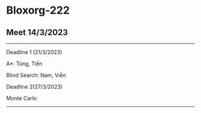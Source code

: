 # Bloxorg-222
## Meet 14/3/2023
---------------------------------
Deadline 1 (21/3/2023)

A*: Tùng, Tiến

Blind Search: Nam, Viễn

Deadline 2(27/3/2023)

Monte Carlo

--------------------------------
